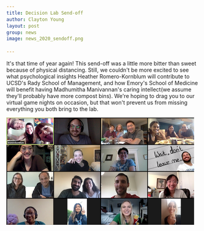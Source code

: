 ```yaml
---
title: Decision Lab Send-off
author: Clayton Young
layout: post
group: news
image: news_2020_sendoff.png

---
```


It's that time of year again! This send-off was a little more bitter than sweet because of physical distancing.
Still, we couldn't be more excited to see what psychological insights Heather Romero-Kornblum will contribute to
UCSD's Rady School of Management, and how Emory's School of Medicine will benefit having Madhumitha Manivannan's 
caring intellect(we assume they'll probably have more compost bins). We're hoping to drag you to our virtual game 
nights on occasion, but that won't prevent us from missing everything you both bring to the lab.  

![Decision Lab 2020 Send-off](/assets/img/news_2020_sendoff.png)


